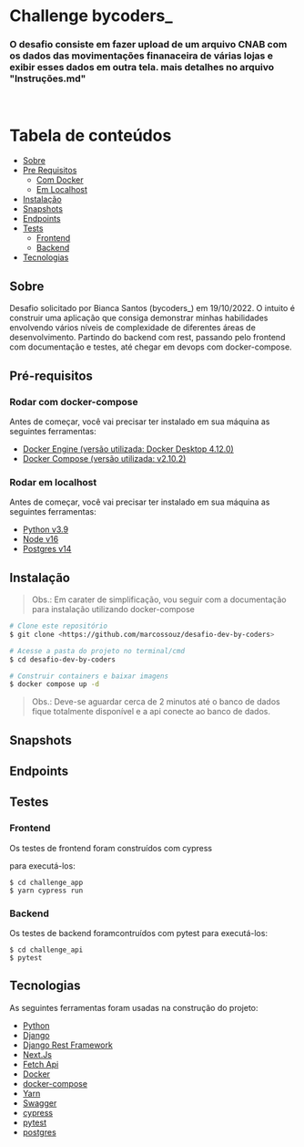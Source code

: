 # Challenge bycoders_

### O desafio consiste em fazer upload de um arquivo CNAB com os dados das movimentações finanaceira de várias lojas e exibir esses dados em outra tela. mais detalhes no arquivo "Instruções.md"

<br>

Tabela de conteúdos
=================

* [Sobre](#sobre)
* [Pre Requisitos](#pre-requisitos)
    * [Com Docker](#rodar-com-docker-compose)
    * [Em Localhost](#rodar-em-localhost)
* [Instalação](#instalção)
* [Snapshots](#snapshots)
* [Endpoints](#endpoints)
* [Tests](#testes)
    * [Frontend](#frontend)
    * [Backend](#backend)
* [Tecnologias](#tecnologias)


## Sobre

Desafio solicitado por Bianca Santos (bycoders_) em 19/10/2022. O intuito é construir uma aplicação que consiga demonstrar minhas habilidades envolvendo vários níveis de complexidade de diferentes áreas de desenvolvimento. Partindo do backend com rest, passando pelo frontend com documentação e testes, até chegar em devops com docker-compose.

## Pré-requisitos

### Rodar com docker-compose
Antes de começar, você vai precisar ter instalado em sua máquina as seguintes ferramentas:

- <a href="https://docs.docker.com/engine/install/">Docker Engine (versão utilizada: Docker Desktop 4.12.0)</a>
- <a href="https://docs.docker.com/compose/install/">Docker Compose (versão utilizada: v2.10.2)</a>

### Rodar em localhost
Antes de começar, você vai precisar ter instalado em sua máquina as seguintes ferramentas:

- <a href="https://www.python.org/downloads/">Python v3.9</a>
- <a href="https://nodejs.org/en/download/">Node v16</a>
- <a href="https://www.postgresql.org/download/">Postgres v14</a>


## Instalação

> Obs.: Em carater de simplificação, vou seguir com a documentação para instalação utilizando docker-compose


```bash
# Clone este repositório
$ git clone <https://github.com/marcossouz/desafio-dev-by-coders>

# Acesse a pasta do projeto no terminal/cmd
$ cd desafio-dev-by-coders

# Construir containers e baixar imagens
$ docker compose up -d

```
> Obs.: Deve-se aguardar cerca de 2 minutos até o banco de dados fique totalmente disponível e a api conecte ao banco de dados.

## Snapshots

## Endpoints

## Testes

### Frontend

Os testes de frontend foram construídos com cypress

para executá-los:
```
$ cd challenge_app
$ yarn cypress run
```

### Backend

Os testes de backend foramcontruídos com pytest
para executá-los:
```
$ cd challenge_api
$ pytest
```

## Tecnologias

As seguintes ferramentas foram usadas na construção do projeto:

- [Python](https://www.python.org/downloads/)
- [Django](https://www.djangoproject.com/download/)
- [Django Rest Framework](https://www.django-rest-framework.org/)
- [Next.Js](https://nextjs.org/)
- [Fetch Api](https://developer.mozilla.org/en-US/docs/Web/API/Fetch_API)
- [Docker](https://www.docker.com/)
- [docker-compose](https://docs.docker.com/compose/)
- [Yarn](https://yarnpkg.com/)
- [Swagger](https://swagger.io/)
- [cypress](https://www.cypress.io/)
- [pytest](https://docs.pytest.org/en/7.1.x/)
- [postgres](https://www.postgresql.org/)

